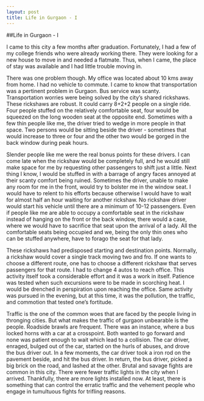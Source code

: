 ```yaml
---
layout: post
title: Life in Gurgaon - I
---
```


##Life in Gurgaon - I

I came to this city a few months after graduation. Fortunately, I had a few of my college friends who were already working there. They were looking for a new house to move in and needed a flatmate. Thus, when I came, the place of stay was available and I had little trouble moving in.

There was one problem though. My office was located about 10 kms away from home. I had no vehicle to commute. I came to know that transportation was a pertinent problem in Gurgaon. Bus service was scanty. Transportation worries were being solved by the city’s shared rickshaws. These rickshaws are robust. It could carry 8+2+2 people on a single ride. Four people stuffed on the relatively comfortable seat, four would be squeezed on the long wooden seat at the opposite end. Sometimes with a few thin people like me, the driver tried to wedge in more people in that space. Two persons would be sitting beside the driver - sometimes that would increase to three or four and the other two would be gorged in the back window during peak hours.

Slender people like me were the real bonus points for these drivers. I can come late when the rickshaw would be completely full, and he would still make space for me by requesting other passengers to shift just a little. Next thing I know, I would be stuffed in with a barrage of angry faces annoyed at their scanty comfort being ruined. Sometimes the driver, unable to make any room for me in the front, would try to bolster me in the window seat. I would have to relent to his efforts because otherwise I would have to wait for almost half an hour waiting for another rickshaw. No rickshaw driver would start his vehicle until there are a minimum of 10-12 passengers. Even if people like me are able to occupy a comfortable seat in the rickshaw instead of hanging on the front or the back window, there would a case, where we would have to sacrifice that seat upon the arrival of a lady. All the comfortable seats being occupied and we, being the only thin ones who can be stuffed anywhere, have to forago the seat for that lady.

These rickshaws had predisposed starting and destination points. Normally, a rickshaw would cover a single track moving two and fro. If one wants to choose a different route, one has to choose a different rickshaw that serves passengers for that route. I had to change 4 autos to reach office. This activity itself took a considerable effort and it was a work in itself. Patience was tested when such excursions were to be made in scorching heat. I would be drenched in perspiration upon reaching the office. Same activity was pursued in the evening, but at this time, it was the pollution, the traffic, and commotion that tested one’s fortitude.

Traffic is the one of the common woes that are faced by the people living in thronging cities. But what makes the traffic of gurgaon unbearable is the people. Roadside brawls are frequent.  There was an instance, where a bus locked horns with a car at a crosspoint. Both wanted to go forward and none was patient enough to wait which lead to a collision. The car driver, enraged, bulged out of the car, started on the hurls of abuses, and drove the bus driver out. In a few moments, the car driver took a iron rod on the pavement beside, and hit the bus driver. In return, the bus driver, picked a big brick on the road, and lashed at the other.  Brutal and savage fights are common in this city. There were fewer traffic lights in the city when I arrived.  Thankfully, there are more lights installed now. At least, there is something that can control the erratic traffic and the vehement people who engage in tumultuous fights for trifling reasons.